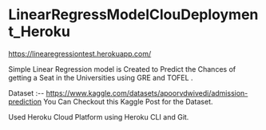 # LinearRegressModelClouDeployment_Heroku

https://linearegressiontest.herokuapp.com/

Simple Linear Regression model is Created to Predict the Chances of getting a Seat in the Universities using GRE and TOFEL .

Dataset :-- https://www.kaggle.com/datasets/apoorvdwivedi/admission-prediction
You Can Checkout this Kaggle Post for the Dataset.

Used Heroku Cloud Platform using Heroku CLI and Git.

